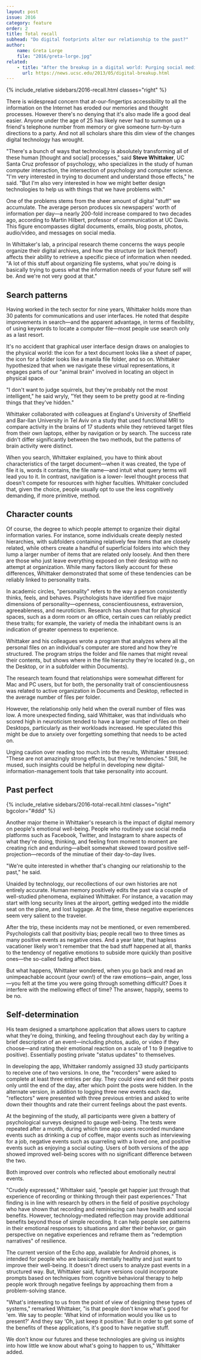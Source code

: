 ```yaml
---
layout: post
issue: 2016
category: feature
order: 2
title: Total recall
subhead: "Do digital footprints alter our relationship to the past?"
author:
    name: Greta Lorge
    file: "2016/greta-lorge.jpg"
related:
    - title: "After the breakup in a digital world: Purging social media memories"
      url: https://news.ucsc.edu/2013/05/digital-breakup.html
---
```


{% include_relative sidebars/2016-recall.html classes="right" %}

There is widespread concern that at-our-fingertips accessibility to all the information on the Internet has eroded our memories and thought processes. However there's no denying that it's also made life a good deal easier. Anyone under the age of 25 has likely never had to summon up a friend's telephone number from memory or give someone turn-by-turn directions to a party. And not all scholars share this dim view of the changes digital technology has wrought.

"There's a bunch of ways that technology is absolutely transforming all of these human [thought and social] processes," said **Steve Whittaker**, UC Santa Cruz professor of psychology, who specializes in the study of human computer interaction, the intersection of psychology and computer science. "I'm very interested in trying to document and understand those effects," he said. "But I'm also very interested in how we might better design technologies to help us with things that we have problems with."

One of the problems stems from the sheer amount of digital "stuff" we accumulate. The average person produces six newspapers' worth of information per day—a nearly 200-fold increase compared to two decades ago, according to Martin Hilbert, professor of communication at UC Davis. This figure encompasses digital documents, emails, blog posts, photos, audio/video, and messages on social media.

In Whittaker's lab, a principal research theme concerns the ways people organize their digital archives, and how the structure (or lack thereof) affects their ability to retrieve a specific piece of information when needed. "A lot of this stuff about organizing file systems, what you're doing is basically trying to guess what the information needs of your future self will be. And we're not very good at that."

## Search patterns

Having worked in the tech sector for nine years, Whittaker holds more than 30 patents for communications and user interfaces. He noted that despite improvements in search—and the apparent advantage, in terms of flexibility, of using keywords to locate a computer file—most people use search only as a last resort.

It's no accident that graphical user interface design draws on analogies to the physical world: the icon for a text document looks like a sheet of paper, the icon for a folder looks like a manila file folder, and so on. Whittaker hypothesized that when we navigate these virtual representations, it engages parts of our "animal brain" involved in locating an object in physical space.

"I don't want to judge squirrels, but they're probably not the most intelligent," he said wryly, "Yet they seem to be pretty good at re-finding things that they've hidden."

Whittaker collaborated with colleagues at England's University of Sheffield and Bar-Ilan University in Tel Aviv on a study that used functional MRI to compare activity in the brains of 17 students while they retrieved target files from their own laptops, either by navigation or by search. The success rate didn't differ significantly between the two methods, but the patterns of brain activity were distinct.

When you search, Whittaker explained, you have to think about characteristics of the target document—when it was created, the type of file it is, words it contains, the file name—and intuit what query terms will lead you to it. In contrast, navigation is a lower- level thought process that doesn't compete for resources with higher faculties. Whittaker concluded that, given the choice, people usually opt to use the less cognitively demanding, if more primitive, method.

## Character counts

Of course, the degree to which people attempt to organize their digital information varies. For instance, some individuals create deeply nested hierarchies, with subfolders containing relatively few items that are closely related, while others create a handful of superficial folders into which they lump a larger number of items that are related only loosely. And then there are those who just leave everything exposed on their desktop with no attempt at organization. While many factors likely account for these differences, Whittaker demonstrated that some of these tendencies can be reliably linked to personality traits.

In academic circles, "personality" refers to the way a person consistently thinks, feels, and behaves. Psychologists have identified five major dimensions of personality—openness, conscientiousness, extraversion, agreeableness, and neuroticism. Research has shown that for physical spaces, such as a dorm room or an office, certain cues can reliably predict these traits; for example, the variety of media the inhabitant owns is an indication of greater openness to experience.

Whittaker and his colleagues wrote a program that analyzes where all the personal files on an individual's computer are stored and how they're structured. The program strips the folder and file names that might reveal their contents, but shows where in the file hierarchy they're located (e.g., on the Desktop, or in a subfolder within Documents).

The research team found that relationships were somewhat different for Mac and PC users, but for both, the personality trait of conscientiousness was related to active organization in Documents and Desktop, reflected in the average number of files per folder.

However, the relationship only held when the overall number of files was low. A more unexpected finding, said Whittaker, was that individuals who scored high in neuroticism tended to have a larger number of files on their Desktops, particularly as their workloads increased. He speculated this might be due to anxiety over forgetting something that needs to be acted on.

Urging caution over reading too much into the results, Whittaker stressed: "These are not amazingly strong effects, but they're tendencies." Still, he mused, such insights could be helpful in developing new digital-information-management tools that take personality into account.

## Past perfect

{% include_relative sidebars/2016-total-recall.html classes="right" bgcolor="#ddd" %}

Another major theme in Whittaker's research is the impact of digital memory on people's emotional well-being. People who routinely use social media platforms such as Facebook, Twitter, and Instagram to share aspects of what they're doing, thinking, and feeling from moment to moment are creating rich and enduring—albeit somewhat skewed toward positive self-projection—records of the minutiae of their day-to-day lives.

"We're quite interested in whether that's changing our relationship to the past," he said.

Unaided by technology, our recollections of our own histories are not entirely accurate. Human memory positively edits the past via a couple of well-studied phenomena, explained Whittaker. For instance, a vacation may start with long security lines at the airport, getting wedged into the middle seat on the plane, and lost luggage. At the time, these negative experiences seem very salient to the traveler.

After the trip, these incidents may not be mentioned, or even remembered. Psychologists call that positivity bias; people recall two to three times as many positive events as negative ones. And a year later, that hapless vacationer likely won't remember that the bad stuff happened at all, thanks to the tendency of negative emotions to subside more quickly than positive ones—the so-called fading affect bias.

But what happens, Whittaker wondered, when you go back and read an unimpeachable account (your own!) of the raw emotions—pain, anger, loss—you felt at the time you were going through something difficult? Does it interfere with the mellowing effect of time? The answer, happily, seems to be no.

## Self-determination

His team designed a smartphone application that allows users to capture what they're doing, thinking, and feeling throughout each day by writing a brief description of an event—including photos, audio, or video if they choose—and rating their emotional reaction on a scale of 1 to 9 (negative to positive). Essentially posting private "status updates" to themselves.

In developing the app, Whittaker randomly assigned 33 study participants to receive one of two versions. In one, the "recorders" were asked to complete at least three entries per day. They could view and edit their posts only until the end of the day, after which point the posts were hidden. In the alternate version, in addition to logging three new events each day, "reflectors" were presented with three previous entries and asked to write down their thoughts and rate their current feelings about the past events.

At the beginning of the study, all participants were given a battery of psychological surveys designed to gauge well-being. The tests were repeated after a month, during which time app users recorded mundane events such as drinking a cup of coffee, major events such as interviewing for a job, negative events such as quarreling with a loved one, and positive events such as enjoying a social outing. Users of both versions of the app showed improved well-being scores with no significant difference between the two.

Both improved over controls who reflected about emotionally neutral events.

"Crudely expressed," Whittaker said, "people get happier just through that experience of recording or thinking through their past experiences." That finding is in line with research by others in the field of positive psychology who have shown that recording and reminiscing can have health and social benefits. However, technology-mediated reflection may provide additional benefits beyond those of simple recording. It can help people see patterns in their emotional responses to situations and alter their behavior, or gain perspective on negative experiences and reframe them as "redemption narratives" of resilience.

The current version of the Echo app, available for Android phones, is intended for people who are basically mentally healthy and just want to improve their well-being. It doesn't direct users to analyze
past events in a structured way. But, Whittaker said, future versions could incorporate prompts based on techniques from cognitive behavioral therapy to help people work through negative feelings by approaching them from a problem-solving stance.

"What's interesting to us from the point of view of designing these types of systems," remarked Whittaker, "is that people don't know what's good for 'em. We say to people: ‘What kind of information would you like us to present?' And they say ‘Oh, just keep it positive.' But in order to get some of the benefits of these applications, it's good to have negative stuff.

We don't know our futures and these technologies are giving us insights into how little we know about what's going to happen to us," Whittaker added.
